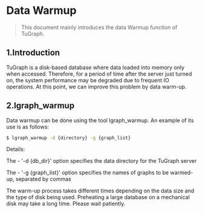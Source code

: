 # Data Warmup

> This document mainly introduces the data Warmup function of TuGraph.

## 1.Introduction

TuGraph is a disk-based database where data loaded into memory only when accessed. Therefore, for a period of time after the server just turned on, the system performance may be degraded due to frequent IO operations. At this point, we can improve this problem by data warm-up.

## 2.lgraph_warmup

Data warmup can be done using the tool lgraph_warmup. An example of its use is as follows:

```bash
$ lgraph_warmup -d {directory} -g {graph_list}
```

Details:

The - '-d {db_dir}' option specifies the data directory for the TuGraph server

The - '-g {graph_list}' option specifies the names of graphs to be warmed-up, separated by commas

The warm-up process takes different times depending on the data size and the type of disk being used. Preheating a large database on a mechanical disk may take a long time. Please wait patiently.